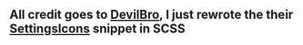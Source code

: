 ## All credit goes to [DevilBro](https://github.com/mwittrien), I just rewrote the their [SettingsIcons](https://github.com/mwittrien/BetterDiscordAddons/blob/master/Themes/_res/SettingsIcons.css) snippet in SCSS

